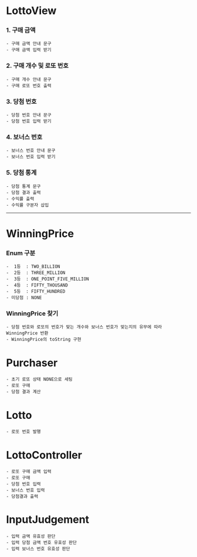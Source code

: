 # LottoView
### 1. 구매 금액
    - 구매 금액 안내 문구
    - 구매 금액 입력 받기

### 2. 구매 개수 및 로또 번호
    - 구매 개수 안내 문구
    - 구매 로또 번호 출력

### 3. 당첨 번호
    - 당첨 번호 안내 문구
    - 당첨 번호 입력 받기

### 4. 보너스 번호
    - 보너스 번호 안내 문구
    - 보너스 번호 입력 받기

### 5. 당첨 통계
    - 당첨 통계 문구
    - 당첨 결과 출력
    - 수익률 출력
    - 수익률 구분자 삽입

---

# WinningPrice
### Enum 구분
    -  1등  : TWO_BILLION
    -  2등  : THREE_MILLION
    -  3등  : ONE_POINT_FIVE_MILLION
    -  4등  : FIFTY_THOUSAND
    -  5등  : FIFTY_HUNDRED
    - 미당첨 : NONE

### WinningPrice 찾기
    - 당첨 번호와 로또의 번호가 맞는 개수와 보너스 번호가 맞는지의 유무에 따라 WinningPrice 반환
    - WinningPrice의 toString 구현

# Purchaser
    - 초기 로또 상태 NONE으로 세팅
    - 로또 구매
    - 당첨 결과 계산

# Lotto
    - 로또 번호 발행

# LottoController
    - 로또 구매 금액 입력
    - 로또 구매
    - 당첨 번호 입력
    - 보너스 번호 입력
    - 당첨결과 출력

# InputJudgement
    - 입력 금액 유효성 판단
    - 입력 당첨 금액 번호 유효성 판단
    - 입력 보너스 번호 유효성 판단